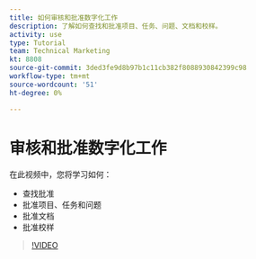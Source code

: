 ```yaml
---
title: 如何审核和批准数字化工作
description: 了解如何查找和批准项目、任务、问题、文档和校样。
activity: use
type: Tutorial
team: Technical Marketing
kt: 8808
source-git-commit: 3ded3fe9d8b97b1c11cb382f8088930842399c98
workflow-type: tm+mt
source-wordcount: '51'
ht-degree: 0%

---
```


# 审核和批准数字化工作

在此视频中，您将学习如何：

* 查找批准
* 批准项目、任务和问题
* 批准文档
* 批准校样

>[!VIDEO](https://video.tv.adobe.com/v/335108/?quality=12)

<!---
learn more URLS
Approving work
Home area for Reviewers
Guides
Home overview for Reviewers
Issue page overview
--->